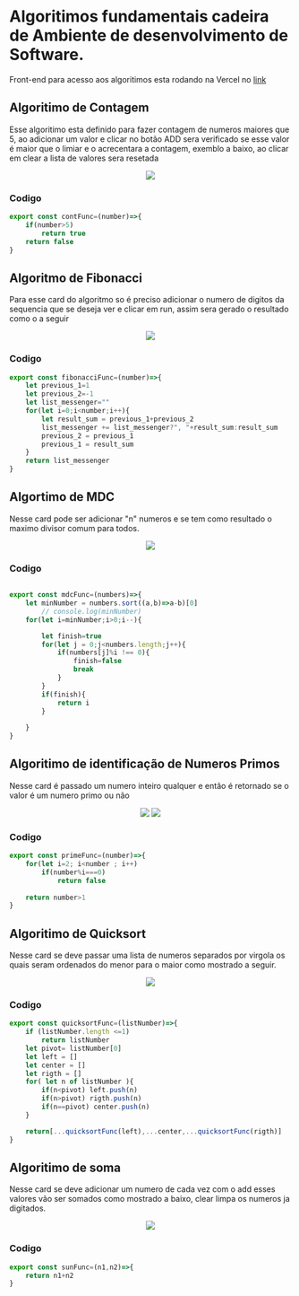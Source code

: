 # Algoritimos fundamentais cadeira de Ambiente de desenvolvimento de Software.
Front-end para acesso aos algoritimos esta rodando na Vercel no [link](https://fundamental-algorithms.vercel.app/) 

## Algoritimo de Contagem
Esse algoritimo esta definido para fazer contagem de numeros maiores que 5, ao adicionar um valor e clicar no botão ADD sera verificado se esse valor é maior que o limiar e o acrecentara a contagem, exemblo a baixo, ao clicar em clear a lista de valores sera resetada

<div align="center">
<img src="https://user-images.githubusercontent.com/32752004/160951687-a7b3992e-d1b6-449c-b8b1-a6bdb47c0741.png">
</div>

### Codigo

``` javascript
export const contFunc=(number)=>{
    if(number>5) 
        return true
    return false 
}
```
## Algoritmo de Fibonacci

Para esse card do algoritmo so é preciso adicionar o numero de digitos da sequencia que se deseja ver e clicar em run, assim sera gerado o resultado como o a seguir 

<div align="center">
<img src="https://user-images.githubusercontent.com/32752004/160951952-2359e331-e94d-4c1c-823b-8840dcb2fa67.png">
</div>

### Codigo

``` javascript
export const fibonacciFunc=(number)=>{
    let previous_1=1
    let previous_2=-1
    let list_messenger=""
    for(let i=0;i<number;i++){
        let result_sum = previous_1+previous_2
        list_messenger += list_messenger?", "+result_sum:result_sum
        previous_2 = previous_1
        previous_1 = result_sum
    }
    return list_messenger
}
```
## Algortimo de MDC

Nesse card pode ser adicionar "n" numeros e se tem como resultado o maximo divisor comum para todos.

<div align="center">
<img src="https://user-images.githubusercontent.com/32752004/160952914-0baaae70-6279-4aa0-a051-c98b9563e4a6.png">
</div>

### Codigo

``` javascript

export const mdcFunc=(numbers)=>{
    let minNumber = numbers.sort((a,b)=>a-b)[0]
        // console.log(minNumber)
    for(let i=minNumber;i>0;i--){

        let finish=true
        for(let j = 0;j<numbers.length;j++){
            if(numbers[j]%i !== 0){
                finish=false
                break                  
            }
        }
        if(finish){
            return i
        }
        
    }
}
```

## Algoritimo de identificação de Numeros Primos
Nesse card é passado um numero inteiro qualquer e então é retornado se o valor é um numero primo ou não 

<div align="center">
<img src="https://user-images.githubusercontent.com/32752004/160952718-061dc7ae-0f59-4cd6-918f-bf5a265dd095.png">
<img src="https://user-images.githubusercontent.com/32752004/160952777-6e408f40-96b6-4399-8835-ff6cf9022693.png">
</div>


### Codigo

``` javascript
export const primeFunc=(number)=>{
    for(let i=2; i<number ; i++)
        if(number%i===0)
            return false
    
    return number>1
}
```

## Algoritimo de Quicksort

Nesse card se deve passar uma lista de numeros separados por virgola os quais seram ordenados do menor para o maior como mostrado a seguir.

<div align="center">
<img src="https://user-images.githubusercontent.com/32752004/160952619-107a9f0a-5cdd-4b8d-9bb3-16ea55eca4e1.png">
</div>

### Codigo

``` javascript
export const quicksortFunc=(listNumber)=>{
    if (listNumber.length <=1)
        return listNumber
    let pivot= listNumber[0]
    let left = []
    let center = []
    let rigth = []
    for( let n of listNumber ){
        if(n<pivot) left.push(n)
        if(n>pivot) rigth.push(n)
        if(n==pivot) center.push(n)
    }

    return[...quicksortFunc(left),...center,...quicksortFunc(rigth)]
}
```
## Algoritimo de soma

Nesse card se deve adicionar um numero de cada vez com o add esses valores vão ser somados como mostrado a baixo, clear limpa os numeros ja digitados.

<div align="center">
<img src="https://user-images.githubusercontent.com/32752004/160952521-d40f9def-9f82-4ef3-99a7-a01528995905.png">
</div>

### Codigo

``` javascript
export const sunFunc=(n1,n2)=>{
    return n1+n2
}
```
